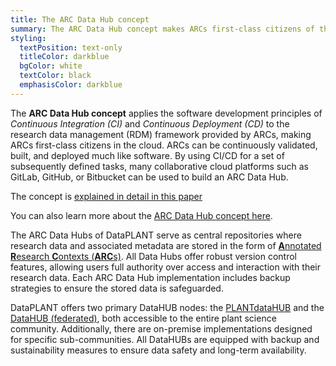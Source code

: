 ```yaml
---
title: The ARC Data Hub concept
summary: The ARC Data Hub concept makes ARCs first-class citizens of the cloud.
styling:
  textPosition: text-only
  titleColor: darkblue
  bgColor: white
  textColor: black
  emphasisColor: darkblue
---
```


The **ARC Data Hub concept** applies the software development principles of _Continuous Integration (CI)_ and _Continuous Deployment (CD)_ to the research data management (RDM) framework provided by ARCs, making ARCs first-class citizens in the cloud.
ARCs can be continuously validated, built, and deployed much like software.
By using CI/CD for a set of subsequently defined tasks, many collaborative cloud platforms such as GitLab, GitHub, or Bitbucket can be used to build an ARC Data Hub.

The concept is [explained in detail in this paper](https://onlinelibrary.wiley.com/doi/full/10.1111/tpj.16474)

You can also learn more about the [ARC Data Hub concept here](https://arc-rdm.org/details/arc-data-hub/).

The ARC Data Hubs of DataPLANT serve as central repositories where research data and associated metadata are stored in the form of [**A**nnotated **R**esearch **C**ontexts (**ARC**s)](https://arc-rdm.org).
All Data Hubs offer robust version control features, allowing users full authority over access and interaction with their research data.
Each ARC Data Hub implementation includes backup strategies to ensure the stored data is safeguarded.

DataPLANT offers two primary DataHUB nodes: the [PLANTdataHUB](#plant-data-hub) and the [DataHUB (federated)](#federated), both accessible to the entire plant science community.
Additionally, there are on-premise implementations designed for specific sub-communities.
All DataHUBs are equipped with backup and sustainability measures to ensure data safety and long-term availability.
